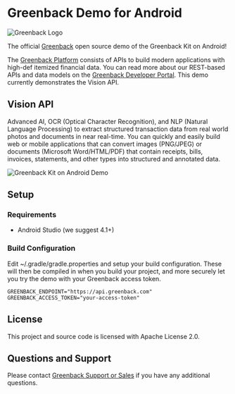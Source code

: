 # Greenback Demo for Android

![Greenback Logo](https://www.greenback.com/assets/f/blogs/github-greenback-java/greenback-logo-badge.png)

The official [Greenback](https://www.greenback.com) open source demo of the Greenback Kit on Android!

The [Greenback Platform](https://www.greenback.com/platform) consists of APIs to build modern applications with high-def itemized financial data.  You can read more about our REST-based APIs and data models on the [Greenback Developer Portal](https://developer.greenback.com).  This demo currently demonstrates the Vision API.

## Vision API

Advanced AI, OCR (Optical Character Recognition), and NLP (Natural Language Processing) to extract structured transaction data from real world photos and documents in near real-time. You can quickly and easily build web or mobile applications that can convert images (PNG/JPEG) or documents (Microsoft Word/HTML/PDF) that contain receipts, bills, invoices, statements, and other types into structured and annotated data.

![Greenback Kit on Android Demo](https://www.greenback.com/assets/f/blogs/github-greenback-java/greenback-vision-demo.gif)

## Setup

### Requirements

 - Android Studio (we suggest 4.1+)

### Build Configuration

Edit ~/.gradle/gradle.properties and setup your build configuration. These will then be compiled in when you build your project, and more securely let you try the demo with your Greenback access token.

```
GREENBACK_ENDPOINT="https://api.greenback.com"
GREENBACK_ACCESS_TOKEN="your-access-token"
```

## License

This project and source code is licensed with Apache License 2.0.

## Questions and Support

Please contact [Greenback Support or Sales](https://www.greenback.com/contact) if you have any additional questions.
